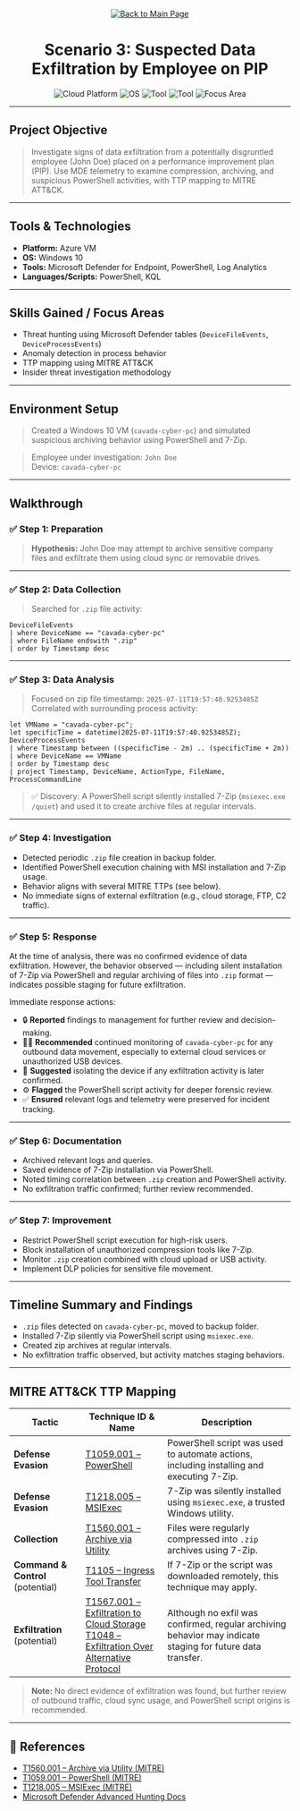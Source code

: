 <p align="center">
  <a href="https://github.com/Samuel-Cavada" target="_blank">
    <img src="https://img.shields.io/badge/Back_to_Main_Page-000000?style=for-the-badge&logo=github&logoColor=white" alt="Back to Main Page"/>
  </a>
</p>

<h1 align="center">Scenario 3: Suspected Data Exfiltration by Employee on PIP</h1>

<p align="center">
  <img src="https://img.shields.io/badge/Platform-Azure-0078D4?style=for-the-badge&logo=microsoftazure&logoColor=white" alt="Cloud Platform" />
  <img src="https://img.shields.io/badge/OS-Windows%2010-0078D6?style=for-the-badge&logo=windows&logoColor=white" alt="OS" />
  <img src="https://img.shields.io/badge/Tool-Microsoft%20Defender%20for%20Endpoint-00B388?style=for-the-badge&logo=microsoftdefender&logoColor=white" alt="Tool" />
  <img src="https://img.shields.io/badge/Tool-PowerShell-2C5EA8?style=for-the-badge&logo=powershell&logoColor=white" alt="Tool" />
  <img src="https://img.shields.io/badge/Focus-Insider%20Threat%20Detection-orange?style=for-the-badge" alt="Focus Area" />
</p>

---

##  Project Objective
> Investigate signs of data exfiltration from a potentially disgruntled employee (John Doe) placed on a performance improvement plan (PIP). Use MDE telemetry to examine compression, archiving, and suspicious PowerShell activities, with TTP mapping to MITRE ATT&CK.

---

##  Tools & Technologies
- **Platform:** Azure VM
- **OS:** Windows 10
- **Tools:** Microsoft Defender for Endpoint, PowerShell, Log Analytics
- **Languages/Scripts:** PowerShell, KQL

---

##  Skills Gained / Focus Areas
- Threat hunting using Microsoft Defender tables (`DeviceFileEvents`, `DeviceProcessEvents`)
- Anomaly detection in process behavior
- TTP mapping using MITRE ATT&CK
- Insider threat investigation methodology

---

##  Environment Setup
> Created a Windows 10 VM (`cavada-cyber-pc`) and simulated suspicious archiving behavior using PowerShell and 7-Zip.

> Employee under investigation: `John Doe`  
> Device: `cavada-cyber-pc`

---

##  Walkthrough

### ✅ Step 1: Preparation
> **Hypothesis:** John Doe may attempt to archive sensitive company files and exfiltrate them using cloud sync or removable drives.

---

### ✅ Step 2: Data Collection
> Searched for `.zip` file activity:
```kql
DeviceFileEvents
| where DeviceName == "cavada-cyber-pc"
| where FileName endswith ".zip"
| order by Timestamp desc
```

---

### ✅ Step 3: Data Analysis
> Focused on zip file timestamp: `2025-07-11T19:57:40.9253485Z`  
> Correlated with surrounding process activity:
```kql
let VMName = "cavada-cyber-pc";
let specificTime = datetime(2025-07-11T19:57:40.9253485Z);
DeviceProcessEvents
| where Timestamp between ((specificTime - 2m) .. (specificTime + 2m))
| where DeviceName == VMName
| order by Timestamp desc
| project Timestamp, DeviceName, ActionType, FileName, ProcessCommandLine
```

> ✅ Discovery: A PowerShell script silently installed 7-Zip (`msiexec.exe /quiet`) and used it to create archive files at regular intervals.

---

### ✅ Step 4: Investigation
- Detected periodic `.zip` file creation in backup folder.
- Identified PowerShell execution chaining with MSI installation and 7-Zip usage.
- Behavior aligns with several MITRE TTPs (see below).
- No immediate signs of external exfiltration (e.g., cloud storage, FTP, C2 traffic).

---

### ✅ Step 5: Response
At the time of analysis, there was no confirmed evidence of data exfiltration. However, the behavior observed — including silent installation of 7-Zip via PowerShell and regular archiving of files into `.zip` format — indicates possible staging for future exfiltration.

Immediate response actions:

- 🔒 **Reported** findings to management for further review and decision-making.
- 🧑‍💼 **Recommended** continued monitoring of `cavada-cyber-pc` for any outbound data movement, especially to external cloud services or unauthorized USB devices.
- 🧰 **Suggested** isolating the device if any exfiltration activity is later confirmed.
- ⚙️ **Flagged** the PowerShell script activity for deeper forensic review.
- ✅ **Ensured** relevant logs and telemetry were preserved for incident tracking.

---

### ✅ Step 6: Documentation
- Archived relevant logs and queries.
- Saved evidence of 7-Zip installation via PowerShell.
- Noted timing correlation between `.zip` creation and PowerShell activity.
- No exfiltration traffic confirmed; further review recommended.

---

### ✅ Step 7: Improvement
- Restrict PowerShell script execution for high-risk users.
- Block installation of unauthorized compression tools like 7-Zip.
- Monitor `.zip` creation combined with cloud upload or USB activity.
- Implement DLP policies for sensitive file movement.

---

##  Timeline Summary and Findings
- `.zip` files detected on `cavada-cyber-pc`, moved to backup folder.
- Installed 7-Zip silently via PowerShell script using `msiexec.exe`.
- Created zip archives at regular intervals.
- No exfiltration traffic observed, but activity matches staging behaviors.

---

##  MITRE ATT&CK TTP Mapping

| Tactic               | Technique ID & Name                                                                 | Description |
|----------------------|--------------------------------------------------------------------------------------|-------------|
| **Defense Evasion**  | [T1059.001 – PowerShell](https://attack.mitre.org/techniques/T1059/001/)            | PowerShell script was used to automate actions, including installing and executing 7-Zip. |
| **Defense Evasion**  | [T1218.005 – MSIExec](https://attack.mitre.org/techniques/T1218/005/)               | 7-Zip was silently installed using `msiexec.exe`, a trusted Windows utility. |
| **Collection**       | [T1560.001 – Archive via Utility](https://attack.mitre.org/techniques/T1560/001/)   | Files were regularly compressed into `.zip` archives using 7-Zip. |
| **Command & Control** (potential) | [T1105 – Ingress Tool Transfer](https://attack.mitre.org/techniques/T1105/)              | If 7-Zip or the script was downloaded remotely, this technique may apply. |
| **Exfiltration** (potential)     | [T1567.001 – Exfiltration to Cloud Storage](https://attack.mitre.org/techniques/T1567/001/) <br> [T1048 – Exfiltration Over Alternative Protocol](https://attack.mitre.org/techniques/T1048/) | Although no exfil was confirmed, regular archiving behavior may indicate staging for future data transfer. |

>  **Note:** No direct evidence of exfiltration was found, but further review of outbound traffic, cloud sync usage, and PowerShell script origins is recommended.

---

## 📎 References
- [T1560.001 – Archive via Utility (MITRE)](https://attack.mitre.org/techniques/T1560/001/)
- [T1059.001 – PowerShell (MITRE)](https://attack.mitre.org/techniques/T1059/001/)
- [T1218.005 – MSIExec (MITRE)](https://attack.mitre.org/techniques/T1218/005/)
- [Microsoft Defender Advanced Hunting Docs](https://learn.microsoft.com/en-us/microsoft-365/security/defender/advanced-hunting-overview)

